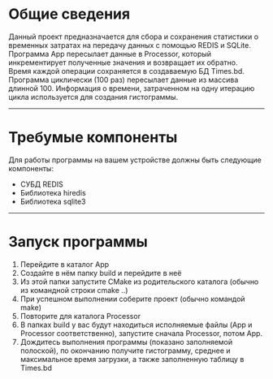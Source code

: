 # Общие сведения
Данный проект предназначается для сбора и сохранения статистики о временных затратах на передачу данных с помощью REDIS и SQLite. 
Программа App пересылает данные в Processor, который инкрементирует полученные значения и возвращает их обратно.\
Время каждой операции сохраняется в создаваемую БД Times.bd. Программа циклически (100 раз) пересылает данные из массива длинной 100.
Информация о времени, затраченном на одну итерацию цикла используется для создания гистограммы.
___
# Требумые компоненты
Для работы программы на вашем устройстве должны быть следующие компоненты:
* СУБД REDIS
* Библиотека hiredis
* Библиотека sqlite3
___
# Запуск программы
1. Перейдите в каталог App
2. Создайте в нём папку build и перейдите в неё
3. Из этой папки запустите CMake из родительского каталога (обычно из командной строки cmake ..)
4. При успешном выполнении соберите проект (обычно командой make)
5. Повторите для каталога Processor
6. В папках build у вас будут находиться исполняемые файлы (App и Processor соответственно), запустите сначала Processor, потом App.
7. Дождитесь выполнения программы (показано заполняемой полоской), по окончанию получите гистограмму, среднее и максимальное время загрузки, а также заполненную таблицу в Times.bd
